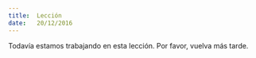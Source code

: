 ```yaml
---
title:  Lección
date:   20/12/2016
---
```


Todavía estamos trabajando en esta lección. Por favor, vuelva más tarde.